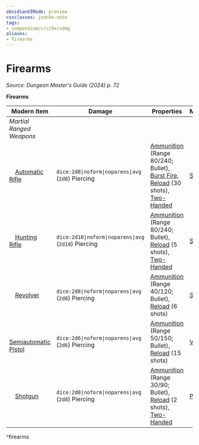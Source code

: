 ```yaml
---
obsidianUIMode: preview
cssclasses: json5e-note
tags:
- compendium/src/5e/xdmg
aliases:
- Firearms
---
```

# Firearms
*Source: Dungeon Master's Guide (2024) p. 72* 

**Firearms**

| Modern Item | Damage | Properties | Mastery | Weight |
|-------------|--------|------------|---------|--------|
| *Martial Ranged Weapons* |
| &emsp;[Automatic Rifle](/3-Mechanics/CLI/items/automatic-rifle-xdmg.md) | `dice:2d8\|noform\|noparens\|avg` (`2d8`) Piercing | [Ammunition](item-properties.md#Ammunition) (Range 80/240; Bullet), [Burst Fire](item-properties.md#Burst%20Fire), [Reload](item-properties.md#Reload) (30 shots), [Two-Handed](item-properties.md#Two-Handed) | [Slow](item-mastery.md#Slow) | 8 lb. |
| &emsp;[Hunting Rifle](/3-Mechanics/CLI/items/hunting-rifle-xdmg.md) | `dice:2d10\|noform\|noparens\|avg` (`2d10`) Piercing | [Ammunition](item-properties.md#Ammunition) (Range 80/240; Bullet), [Reload](item-properties.md#Reload) (5 shots), [Two-Handed](item-properties.md#Two-Handed) | [Slow](item-mastery.md#Slow) | 8 lb. |
| &emsp;[Revolver](/3-Mechanics/CLI/items/revolver-xdmg.md) | `dice:2d8\|noform\|noparens\|avg` (`2d8`) Piercing | [Ammunition](item-properties.md#Ammunition) (Range 40/120; Bullet), [Reload](item-properties.md#Reload) (6 shots) | [Sap](item-mastery.md#Sap) | 3 lb. |
| &emsp;[Semiautomatic Pistol](/3-Mechanics/CLI/items/semiautomatic-pistol-xdmg.md) | `dice:2d6\|noform\|noparens\|avg` (`2d6`) Piercing | [Ammunition](item-properties.md#Ammunition) (Range 50/150; Bullet), [Reload](item-properties.md#Reload) (15 shots) | [Vex](item-mastery.md#Vex) | 3 lb. |
| &emsp;[Shotgun](/3-Mechanics/CLI/items/shotgun-xdmg.md) | `dice:2d8\|noform\|noparens\|avg` (`2d8`) Piercing | [Ammunition](item-properties.md#Ammunition) (Range 30/90; Bullet), [Reload](item-properties.md#Reload) (2 shots), [Two-Handed](item-properties.md#Two-Handed) | [Push](item-mastery.md#Push) | 7 lb. |
^firearms